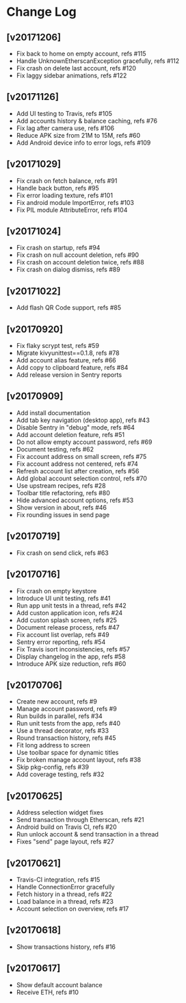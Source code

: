 # Change Log

## [v20171206]

  - Fix back to home on empty account, refs #115
  - Handle UnknownEtherscanException gracefully, refs #112
  - Fix crash on delete last account, refs #120
  - Fix laggy sidebar animations, refs #122

## [v20171126]

  - Add UI testing to Travis, refs #105
  - Add accounts history & balance caching, refs #76
  - Fix lag after camera use, refs #106
  - Reduce APK size from 21M to 15M, refs #60
  - Add Android device info to error logs, refs #109

## [v20171029]

  - Fix crash on fetch balance, refs #91
  - Handle back button, refs #95
  - Fix error loading texture, refs #101
  - Fix android module ImportError, refs #103
  - Fix PIL module AttributeError, refs #104

## [v20171024]

  - Fix crash on startup, refs #94
  - Fix crash on null account deletion, refs #90
  - Fix crash on account deletion twice, refs #88
  - Fix crash on dialog dismiss, refs #89

## [v20171022]

  - Add flash QR Code support, refs #85

## [v20170920]

  - Fix flaky scrypt test, refs #59
  - Migrate kivyunittest==0.1.8, refs #78
  - Add account alias feature, refs #66
  - Add copy to clipboard feature, refs #84
  - Add release version in Sentry reports

## [v20170909]

  - Add install documentation
  - Add tab key navigation (desktop app), refs #43
  - Disable Sentry in "debug" mode, refs #64
  - Add account deletion feature, refs #51
  - Do not allow empty account password, refs #69
  - Document testing, refs #62
  - Fix account address on small screen, refs #75
  - Fix account address not centered, refs #74
  - Refresh account list after creation, refs #56
  - Add global account selection control, refs #70
  - Use upstream recipes, refs #28
  - Toolbar title refactoring, refs #80
  - Hide advanced account options, refs #53
  - Show version in about, refs #46
  - Fix rounding issues in send page

## [v20170719]

  - Fix crash on send click, refs #63

## [v20170716]

  - Fix crash on empty keystore
  - Introduce UI unit testing, refs #41
  - Run app unit tests in a thread, refs #42
  - Add custon application icon, refs #24
  - Add custon splash screen, refs #25
  - Document release process, refs #47
  - Fix account list overlap, refs #49
  - Sentry error reporting, refs #54
  - Fix Travis isort inconsistencies, refs #57
  - Display changelog in the app, refs #58
  - Introduce APK size reduction, refs #60

## [v20170706]

  - Create new account, refs #9
  - Manage account password, refs #9
  - Run builds in parallel, refs #34
  - Run unit tests from the app, refs #40
  - Use a thread decorator, refs #33
  - Round transaction history, refs #45
  - Fit long address to screen
  - Use toolbar space for dynamic titles
  - Fix broken manage account layout, refs #38
  - Skip pkg-config, refs #39
  - Add coverage testing, refs #32

## [v20170625]

  - Address selection widget fixes
  - Send transaction through Etherscan, refs #21
  - Android build on Travis CI, refs #20
  - Run unlock account & send transaction in a thread
  - Fixes "send" page layout, refs #27

## [v20170621]

  - Travis-CI integration, refs #15
  - Handle ConnectionError gracefully
  - Fetch history in a thread, refs #22
  - Load balance in a thread, refs #23
  - Account selection on overview, refs #17

## [v20170618]

  - Show transactions history, refs #16

## [v20170617]

  - Show default account balance
  - Receive ETH, refs #10
